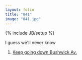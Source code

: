 ```yaml
---
layout: folio
title: "041"
image: "041.jpg"
---
```

{% include JB/setup %}

<div class="copy">
	<p>I guess we'll never know</p>
</div>

<div class="choice">
	<ol>
		<li><a href="042.html">
			Keep going down Bushwick Av.
</a></li>
	</ol>
</div>
